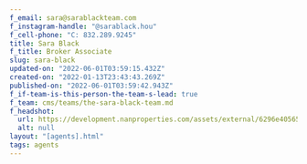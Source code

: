 ```yaml
---
f_email: sara@sarablackteam.com
f_instagram-handle: "@sarablack.hou"
f_cell-phone: "C: 832.289.9245"
title: Sara Black
f_title: Broker Associate
slug: sara-black
updated-on: "2022-06-01T03:59:15.432Z"
created-on: "2022-01-13T23:43:43.269Z"
published-on: "2022-06-01T03:59:42.943Z"
f_if-team-is-this-person-the-team-s-lead: true
f_team: cms/teams/the-sara-black-team.md
f_headshot:
  url: https://development.nanproperties.com/assets/external/6296e4056519c031e6b135c5_sara20black20headshot.jpg
  alt: null
layout: "[agents].html"
tags: agents
---
```

